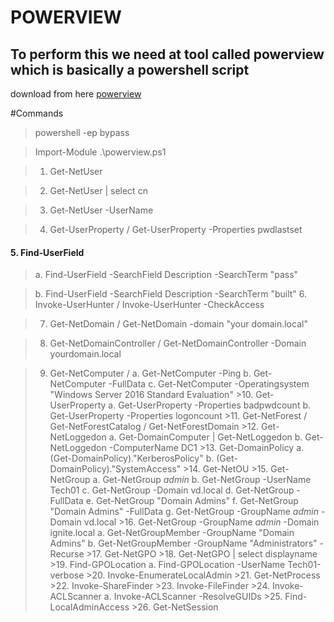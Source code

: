 # POWERVIEW

## To perform this we need at tool called powerview which is basically a powershell script
download from here [powerview][def]

#Commands
>powershell -ep bypass

>Import-Module .\powerview.ps1

>1. Get-NetUser

>2. Get-NetUser | select cn 

>3. Get-NetUser -UserName <any user name>

>4. Get-UserProperty  / Get-UserProperty -Properties pwdlastset

#### 5. Find-UserField 
>a. Find-UserField -SearchField Description -SearchTerm "pass"

>b. Find-UserField -SearchField Description -SearchTerm "built"
>6. Invoke-UserHunter / Invoke-UserHunter -CheckAccess

>7. Get-NetDomain / Get-NetDomain -domain "your domain.local"

>8. Get-NetDomainController / Get-NetDomainController -Domain yourdomain.local 

>9. Get-NetComputer /
        a. Get-NetComputer -Ping
        b. Get-NetComputer -FullData
        c. Get-NetComputer -Operatingsystem "Windows Server 2016 Standard Evaluation"
    >10. Get-UserProperty
        a. Get-UserProperty -Properties badpwdcount 
        b. Get-UserProperty -Properties logoncount
    >11. Get-NetForest / Get-NetForestCatalog  / Get-NetForestDomain
    >12. Get-NetLoggedon
        a. Get-DomainComputer | Get-NetLoggedon 
        b. Get-NetLoggedon -ComputerName DC1
    >13. Get-DomainPolicy
        a. (Get-DomainPolicy)."KerberosPolicy"
        b. (Get-DomainPolicy)."SystemAccess"
    >14. Get-NetOU
    >15. Get-NetGroup 
        a. Get-NetGroup *admin* 
        b. Get-NetGroup -UserName Tech01
        c. Get-NetGroup -Domain vd.local
        d. Get-NetGroup -FullData
        e. Get-NetGroup "Domain Admins" 
        f. Get-NetGroup "Domain Admins" -FullData
        g. Get-NetGroup -GroupName *admin* -Domain vd.local
    >16. Get-NetGroup -GroupName *admin* -Domain ignite.local
        a. Get-NetGroupMember -GroupName "Domain Admins"
        b. Get-NetGroupMember -GroupName "Administrators" -Recurse
    >17. Get-NetGPO 
    >18. Get-NetGPO | select displayname
    >19. Find-GPOLocation 
        a. Find-GPOLocation -UserName Tech01-verbose
    >20. Invoke-EnumerateLocalAdmin
    >21. Get-NetProcess 
    >22. Invoke-ShareFinder
    >23. Invoke-FileFinder 
    >24. Invoke-ACLScanner 
        a. Invoke-ACLScanner -ResolveGUIDs
    >25. Find-LocalAdminAccess
    >26. Get-NetSession 








































































[def]: https://www.powershellgallery.com/packages/PowerSploit/3.0.0.0/Content/Recon%5CPowerView.ps1